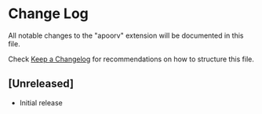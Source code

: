 # Change Log

All notable changes to the "apoorv" extension will be documented in this file.

Check [Keep a Changelog](http://keepachangelog.com/) for recommendations on how to structure this file.

## [Unreleased]

- Initial release